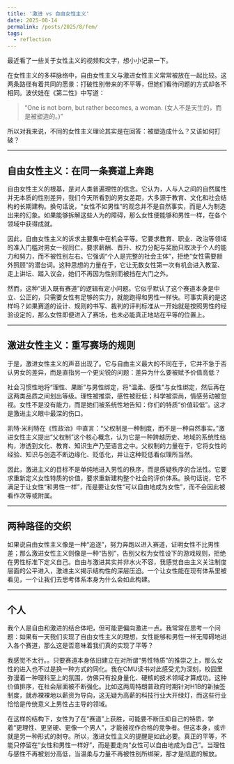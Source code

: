 ```yaml
---
title: '激进 vs 自由女性主义'
date: 2025-08-14
permalink: /posts/2025/8/fem/
tags:
  - reflection
---
```


最近看了一些关于女性主义的视频和文字，想小小记录一下。

在女性主义的多样脉络中，自由女性主义与激进女性主义常常被放在一起比较。这两条路径有着共同的愿景：打破性别带来的不平等，但她们看待问题的方式却各不相同。波伏娃在《第二性》中写道：  
> “One is not born, but rather becomes, a woman. (女人不是天生的，而是被塑造的。)”  

所以对我来说，不同的女性主义理论其实是在回答：被塑造成什么？又该如何打破？

---

## 自由女性主义：在同一条赛道上奔跑

自由女性主义的根基，是对人类普遍理性的信念。它认为，人与人之间的自然属性并无本质的性别差异，我们今天所看到的男女差距，大多源于教育、文化和社会结构的长期建构。换句话说，“女性不如男性”的观念并不是自然事实，而是人为制造出来的幻象。如果能够拆解这些人为的障碍，那么女性便能够和男性一样，在各个领域中获得成就。  

因此，自由女性主义的诉求主要集中在机会平等。它要求教育、职业、政治等领域的准入门槛对男女一视同仁，要求薪酬、晋升、权力分配与奖励只取决于个人的能力和努力，而不被性别左右。它强调“个人是完整的社会主体”，拒绝“女性需要额外照顾”的潜台词。这种思想的力量在于，它让无数女性第一次有机会进入教室、走上讲坛、踏入议会，她们不再因为性别而被挡在大门之外。  

然而，这种“进入既有赛道”的逻辑有定小问题。它似乎默认了这个赛道本身是中立、公正的，只需要女性有足够的实力，就能跑得和男性一样快。可事实真的是这样吗？如果赛道的设计、规则的书写、裁判的评判标准从一开始就是按照男性的经验设定的，那么女性即便进入了赛场，也未必能真正地站在平等的位置上。

---

## 激进女性主义：重写赛场的规则

于是，激进女性主义的声音出现了。它与自由主义最大的不同在于，它并不急于否认男女的差异，而是直指另一个更尖锐的问题：差异为什么要被赋予价值高低？

社会习惯性地将“理性、果断”与男性绑定，将“温柔、感性”与女性绑定，然后再在这两类品质之间划出等级。理性被推崇，感性被贬低；科学被崇尚，情感劳动被忽视。女性不是没有能力，而是她们被系统性地告知：你们的特质“价值较低”。这才是激进主义眼中最深的伤口。  

凯特·米利特在《性政治》中直言：“父权制是一种制度，而不是一种自然事实。”激进女性主义提出“父权制”这个核心概念，认为它是一种跨越历史、地域的系统性结构，渗透到文化、教育、知识生产乃至语言之中。父权制的力量在于，它将女性的经验、知识与创造不断边缘化、贬低化，并让这种贬低看似理所当然。  

因此，激进主义的目标不是单纯地进入男性的秩序，而是质疑秩序的合法性。它要求重新定义女性特质的价值，要求重新建构整个社会的评价体系。换句话说，它不满足于让女性“和男性一样”，而是要让女性“可以自由地成为女性”，而不会因此被看作次等或附属。

---

## 两种路径的交织

如果说自由女性主义像是一种“追逐”，努力奔跑以进入赛道，证明女性不比男性差；那么激进女性主义则像是一种“告别”，告别父权为女性设下的游戏规则，拒绝在男性标准下定义自己。自由与激进其实并非水火不容，我感觉自由主义关注制度层面的公平进入，激进主义揭示结构性的深层压迫。一个让女性能在现有体系里被看见，一个让我们去思考体系本身为什么会如此构建。

---

## 个人

我个人是自由和激进的结合体吧，但可能更偏向激进一点。我常常在思考一个问题：如果有一天我们实现了自由女性主义的理想，女性能够和男性一样无障碍地进入各个赛道，那么这是否意味着我们真的实现了平等？

我感觉不太行。。只要赛道本身依旧建立在对所谓“男性特质”的推崇之上，那么女性的进入也不过是换一种方式的同化。我在CMU读书对此感受尤为深刻，校园里弥漫着一种理科至上的氛围，仿佛只有投身量化、硬核的技术领域才算成功。这种价值排序，在社会层面被不断强化。比如这两周特朗普政府时期针对H1B的新抽签制度，就赤裸裸地以薪资为导向，这无疑为高薪的科技行业大开绿灯，而这些行业恰恰是传统意义上男性占主导的领域。

在这样的结构下，女性为了在“赛道”上获胜，可能要不断压抑自己的特质，学着“更理性、更坚硬、更像一个男人”，才能被视作合格的竞争者。但这本身，或许就是另一种形式的剥夺。所以，激进女性主义的提醒是如此必要。真正的平等，不能只停留在“女性和男性一样好”，而是要走向“女性可以自由地成为自己”。当理性与感性不再被划分高低，当温柔与力量不再被性别所绑架，那才是彻底的解放。
